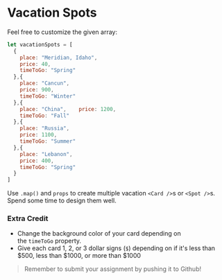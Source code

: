 # Vacation Spots

Feel free to customize the given array:

```jsx
let vacationSpots = [
  {
    place: "Meridian, Idaho",
    price: 40,
    timeToGo: "Spring"
  },{
    place: "Cancun",
    price: 900,
    timeToGo: "Winter"
  },{
    place: "China",    price: 1200,
    timeToGo: "Fall"
  },{
    place: "Russia",
    price: 1100,
    timeToGo: "Summer"
  },{
    place: "Lebanon",
    price: 400,
    timeToGo: "Spring"
  }
]

```

Use `.map()` and `props` to create multiple vacation `<Card />`s or `<Spot />`s. Spend some time to design them well.

### **Extra Credit**

- Change the background color of your card depending on the `timeToGo` property.
- Give each card 1, 2, or 3 dollar signs (`$`) depending on if it's less than $500, less than $1000, or more than $1000


> Remember to submit your assignment by pushing it to Github!